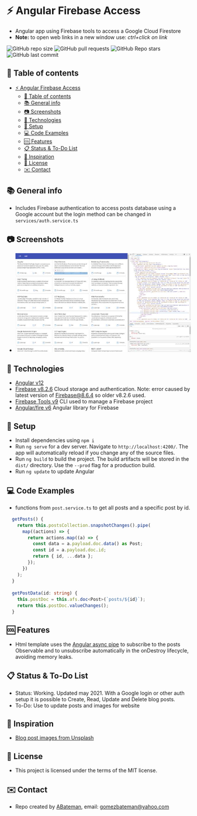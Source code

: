 # :zap: Angular Firebase Access

* Angular app using Firebase tools to access a Google Cloud Firestore
* **Note:** to open web links in a new window use: _ctrl+click on link_

![GitHub repo size](https://img.shields.io/github/repo-size/AndrewJBateman/angular-firebase-access?style=plastic)
![GitHub pull requests](https://img.shields.io/github/issues-pr/AndrewJBateman/angular-firebase-access?style=plastic)
![GitHub Repo stars](https://img.shields.io/github/stars/AndrewJBateman/angular-firebase-access?style=plastic)
![GitHub last commit](https://img.shields.io/github/last-commit/AndrewJBateman/angular-firebase-access?style=plastic)

## :page_facing_up: Table of contents

* [:zap: Angular Firebase Access](#zap-angular-firebase-access)
  * [:page_facing_up: Table of contents](#page_facing_up-table-of-contents)
  * [:books: General info](#books-general-info)
  * [:camera: Screenshots](#camera-screenshots)
  * [:signal_strength: Technologies](#signal_strength-technologies)
  * [:floppy_disk: Setup](#floppy_disk-setup)
  * [:computer: Code Examples](#computer-code-examples)
  * [:cool: Features](#cool-features)
  * [:clipboard: Status & To-Do List](#clipboard-status--to-do-list)
  * [:clap: Inspiration](#clap-inspiration)
  * [:file_folder: License](#file_folder-license)
  * [:envelope: Contact](#envelope-contact)

## :books: General info

* Includes Firebase authentication to access posts database using a Google account but the login method can be changed in `services/auth.service.ts`

## :camera: Screenshots

* ![Example screenshot](./img/posts.jpg)

## :signal_strength: Technologies

* [Angular v12](https://angular.io/)
* [Firebase v8.2.6](https://firebase.google.com) Cloud storage and authentication. Note: error caused by latest version of Firebase@8.6.4 so older v8.2.6 used.
* [Firebase Tools v9](https://www.npmjs.com/package/firebase-tools) CLI used to manage a Firebase project
* [Angular/fire v6](https://www.npmjs.com/package/@angular/fire) Angular library for Firebase

## :floppy_disk: Setup

* Install dependencies using `npm i`
* Run `ng serve` for a dev server. Navigate to `http://localhost:4200/`. The app will automatically reload if you change any of the source files.
* Run `ng build` to build the project. The build artifacts will be stored in the `dist/` directory. Use the `--prod` flag for a production build.
* Run `ng update` to update Angular

## :computer: Code Examples

* functions from `post.service.ts` to get all posts and a specific post by id.

```typescript
  getPosts() {
    return this.postsCollection.snapshotChanges().pipe(
      map((actions) => {
        return actions.map((a) => {
          const data = a.payload.doc.data() as Post;
          const id = a.payload.doc.id;
          return { id, ...data };
        });
      })
    );
  }

  getPostData(id: string) {
    this.postDoc = this.afs.doc<Post>(`posts/${id}`);
    return this.postDoc.valueChanges();
  }
```

## :cool: Features

* Html template uses the [Angular async pipe](https://angular.io/api/common/AsyncPipe) to subscribe to the posts Observable and to unsubscribe automatically in the onDestroy lifecycle, avoiding memory leaks.

## :clipboard: Status & To-Do List

* Status: Working. Updated may 2021. With a Google login or other auth setup it is possible to Create, Read, Update and Delete blog posts.
* To-Do: Use to update posts and images for website

## :clap: Inspiration

* [Blog post images from Unsplash](https://unsplash.com/)

## :file_folder: License

* This project is licensed under the terms of the MIT license.

## :envelope: Contact

* Repo created by [ABateman](https://github.com/AndrewJBateman), email: gomezbateman@yahoo.com
